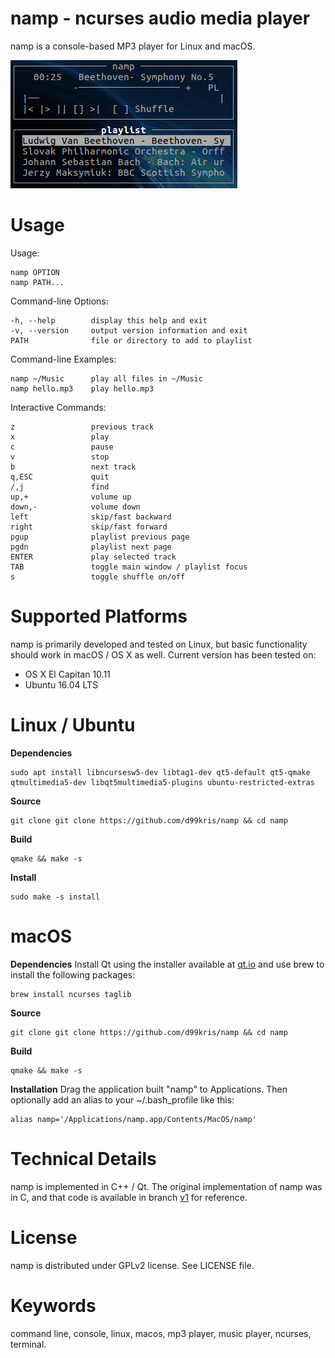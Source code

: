 namp - ncurses audio media player
=================================
namp is a console-based MP3 player for Linux and macOS.

![namp screenshot](/res/namp-screenshot.png)

Usage
=====
Usage:

    namp OPTION
    namp PATH...

Command-line Options:

    -h, --help        display this help and exit
    -v, --version     output version information and exit
    PATH              file or directory to add to playlist

Command-line Examples:

    namp ~/Music      play all files in ~/Music
    namp hello.mp3    play hello.mp3

Interactive Commands:

    z                 previous track
    x                 play
    c                 pause
    v                 stop
    b                 next track
    q,ESC             quit
    /,j               find
    up,+              volume up
    down,-            volume down
    left              skip/fast backward
    right             skip/fast forward
    pgup              playlist previous page
    pgdn              playlist next page
    ENTER             play selected track
    TAB               toggle main window / playlist focus
    s                 toggle shuffle on/off

Supported Platforms
===================
namp is primarily developed and tested on Linux, but basic functionality should work in macOS / OS X as well. Current version has been tested on:

- OS X El Capitan 10.11
- Ubuntu 16.04 LTS

Linux / Ubuntu
==============

**Dependencies**

    sudo apt install libncursesw5-dev libtag1-dev qt5-default qt5-qmake qtmultimedia5-dev libqt5multimedia5-plugins ubuntu-restricted-extras

**Source**

    git clone git clone https://github.com/d99kris/namp && cd namp

**Build**

    qmake && make -s

**Install**

    sudo make -s install

macOS
=====

**Dependencies**
Install Qt using the installer available at [qt.io](https://www.qt.io/download/) and use brew to install
the following packages:

    brew install ncurses taglib

**Source**

    git clone git clone https://github.com/d99kris/namp && cd namp

**Build**

    qmake && make -s

**Installation**
Drag the application built "namp" to Applications. Then optionally add an alias to your ~/.bash_profile
like this:

    alias namp='/Applications/namp.app/Contents/MacOS/namp'

Technical Details
=================
namp is implemented in C++ / Qt. The original implementation of namp was in C, and that code is available
in branch [v1](https://github.com/d99kris/namp/tree/v1) for reference.

License
=======
namp is distributed under GPLv2 license. See LICENSE file.

Keywords
========
command line, console, linux, macos, mp3 player, music player, ncurses, terminal.

